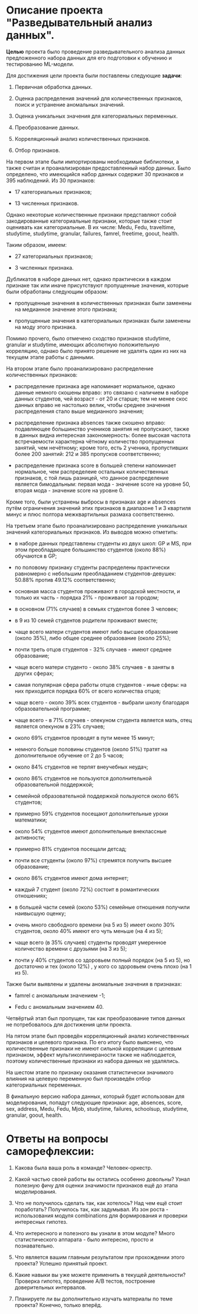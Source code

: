 # Описание проекта "Разведывательный анализ данных".

**Целью** проекта было проведение разведывательного анализа данных предложенного набора данных для его подготовки к обучению и тестированию ML-модели.

Для достижения цели проекта были поставлены следующие **задачи**: 

1. Первичная обработка данных.

2. Оценка распределения значений для количественных признаков, поиск и устранение аномальных значений.

3. Оценка уникальных значения для категориальных переменных.

4. Преобразование данных.

5. Корреляционный анализ количественных признаков.

6. Отбор признаков.

На первом этапе были импортированы необходимые библиотеки, а также считан и проанализирован предоставленный набор данных. Было определено, что имеющийся набор данных содержит 30 признаков и 395 наблюдений. Из 30 признаков:

- 17 категориальных признаков;

- 13 численных признаков. 

Однако некоторые количественные признаки представляют собой закодированные категориальные признаки, которые также стоит оценивать как категориальные. В их числе: Medu, Fedu, traveltime, studytime, studytime, granular, failures, famrel, freetime, goout, health.

Таким образом, имеем:

- 27 категориальных признаков;

- 3 численных признака. 

Дубликатов в наборе данных нет, однако практически в каждом признаке так или иначе присутствуют пропущенные значения, которые были обработаны следующим образом:

- пропущенные значения в количественных признаках были заменены на медианное значение этого признака;

- пропущенные значения в категориальных признаках были заменены на моду этого признака.

Помимо прочего, было отмечено сходство признаков studytime, granular и studytime, имеющих абсолютную положительную корреляцию, однако было принято решение не удалять один из них на текущем этапе работы с данными.

На втором этапе было проанализировано распределение количественных признаков:

- распределение признака age напоминает нормальное, однако данные немного скошены вправо: это связано с наличием в наборе данных студентов, чей возраст - от 20 и старше; тем не менее скос данных вправо не настолько велик, чтобы среднее значения распределения стало выше медианного значения;

- распределение признака absences также скошено вправо: подавляющее большинство учеников занятия не пропускают, также в данных видна интересная закономерность: более высокая частота встречаемости характерна чётному количество пропущенных занятий, чем нечётному; кроме того, есть 2 ученика, пропустивших более 200 занятий: 212 и 385 пропусков соответственно;

- распределение признака score в большей степени напоминает нормальное, чем распределеие остальных количественных признаков, с той лишь разницей, что данное распределение является бимодальным: первая мода - значение score на уровне 50, вторая мода - значение score на уровне 0.

Кроме того, были устранены выбросы в признаках age и absences путём ограничения значений этих признаков в диапазоне 1 и 3 квартиля минус и плюс полтора межквартильных размаха соответственно.

На третьем этапе было проанализировано распределение уникальных значений категориальных признаков. Из выводов можно отметить:

- в наборе данных представлены студенты из двух школ: GP и MS, при этом преобладающее большинство студентов (около 88%) обучаются в GP;

- по половому признаку студенты распределены практически равномерно с небольшим преобладанием студентов-девушек: 50.88% против 49.12% соответственно;

- основная масса студентов проживают в городской местности, и только их часть - порядка 21% - проживают за городом;

- в основном (71% случаев) в семьях студентов более 3 человек;

- в 9 из 10 семей студентов родители проживают вместе;

- чаще всего матери студентов имеют либо высшее образование (около 35%), либо общее среднее образование (около 25%);

- почти треть отцов студентов - 32% случаев - имеют среднее образование;

- чаще всего матери студенто - около 38% случаев - в заняты в других сферах;

- самая популярная сфера работы отцов студентов - иные сферы: на них приходится порядка 60% от всего количества отцов;

- чаще всего - около 39% всех студентов - выбрали школу благодаря образовательной программе;

- чаще всего - в 71% случаев - опекуном студента является мать, отец является опекуном в 23% случаев;

- около 69% студентов проводят в пути менее 15 минут;

- немного больше половины студентов (около 51%) тратят на дополнительное обучение от 2 до 5 часов;

- около 84% студентов не терпят внеучебных неудач;

- около 86% студентов не пользуются дополнительной образовательной поддержкой;

- семейной образовательной поддержкой пользуются около 66% студентов;

- примерно 59% студентов посещают дополнительные уроки математики;

- около 54% студентов имеют дополнительные внеклассные активности;

- примерно 81% студентов посещали детсад;

- почти все студенты (около 97%) стремятся получить высшее образование;

- около 86% студентов имеют дома интернет;

- каждый 7 студент (около 72%) состоит в романтических отношениях;

- в большей части семей (около 53%) семейные отношения получили наивысшую оценку;

- очень много свободного времени (на 5 из 5) имеет около 30% студентов, около 40% имеют его чуть меньше (на 4 из 5);

- чаще всего (в 35% случаев) студенты проводят умеренное количество времени с друзьями (на 3 из 5);

- почти у 40% студентов со здоровьем полный порядок (на 5 из 5), но достаточно и тех (около 12%) , у кого со здоровьем очень плохо (на 1 из 5).

Также были выявлены и удалены аномальные значения в признаках:

- famrel с аномальным значением -1;

- Fedu c аномальным значением 40.

Четвёртый этап был пропущен, так как преобразование типов данных не потребовалось для достижения цели проекта.

На пятом этапе был проведён корреляционный анализ количественных признаков и целевого признака. По его итогу было выяснено, что количественные признаки не имеют сильной корреляции с целевым признаком, эффект мультиколлинераности также не наблюдается, поэтому количественные признаки из набора данных не удалялись.

На шестом этапе по признаку оказания статистически значимого влияния на целевую переменную был произведён отбор категориальных переменных.  

В финальную версию набора данных, который будет использован для моделирования, попадут следующие признаки: age, absences, score, sex, address, Medu, Fedu, Mjob, studytime, failures, schoolsup, studytime, granular, goout, health.

# Ответы на вопросы саморефлексии:

1. Какова была ваша роль в команде? Человек-оркестр.

2. Какой частью своей работы вы остались особенно довольны? Узнал полезную фичу для оценки значимости признаков ещё до этапа моделирования.

3. Что не получилось сделать так, как хотелось? Над чем ещё стоит поработать? Получилось так, как задумывал. Из зон роста - использования модуля combinations для формирования и проверки интересных гипотез.

4. Что интересного и полезного вы узнали в этом модуле? Много статистического аппарата - было интересно, просто и познавательно.

5. Что является вашим главным результатом при прохождении этого проекта? Успешно принятый проект.

6. Какие навыки вы уже можете применить в текущей деятельности? Проверка гипотез, проведение А/В тестов, построение доверительных интервалов.

7. Планируете ли вы дополнительно изучать материалы по теме проекта? Конечно, только вперёд.
